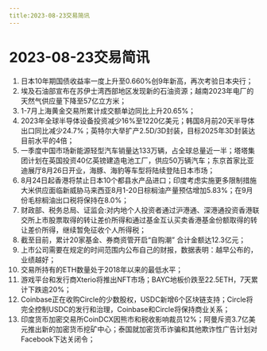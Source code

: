 ```yaml
---
title:2023-08-23交易简讯
---
```

# 2023-08-23交易简讯
1. 日本10年期国债收益率一度上升至0.660%创9年新高，再次考验日本央行；
2. 埃及石油部宣布在苏伊士湾西部地区发现新的石油资源；越南2023年电厂的天然气供应量下降至57亿立方米；
3. 1-7月上海黄金交易所累计成交额单边同比上升20.65%；
4. 2023年全球半导体设备投资减少16%至1220亿美元；韩国8月前20天半导体出口同比减少24.7%；英特尔大举扩产2.5D/3D封装，目标2025年3D封装达目前水平的4倍；
5. 一季度中国市场新能源轻型汽车销量达133万辆，占全球总量近一半；塔塔集团计划在英国投资40亿英镑建造电池工厂，供应50万辆汽车；东京首家比亚迪展厅8月26日开业，海豚、海豹等车型将陆续登陆日本市场；
6. 8月24日起香港将禁止日本10个都县水产品进口；印度考虑实施更多限制措施 大米供应面临新威胁马来西亚8月1-20日棕榈油产量预估增加5.83%；在9月份毛棕榈油出口税将保持在8.0%；
7. 财政部、税务总局、证监会:对内地个人投资者通过沪港通、深港通投资香港联交所上市股票取得的转让差价所得和通过基金互认买卖香港基金份额取得的转让差价所得，继续暂免征收个人所得税；
8. 截至目前，累计20家基金、券商资管开启“自购潮” 合计金额达12.3亿元；
9. 上市公司需要在规定的时间范围内公布自己的财报，数据表明：越早公布的，业绩越好；
10. 交易所持有的ETH数量处于2018年以来的最低水平；
11. 游戏平台和发行商Xterio将推出NFT市场；BAYC地板价跌至22.5ETH，7天累计下跌逾20%；
12. Coinbase正在收购Circle的少数股权，USDC新增6个区块链支持；Circle将完全控制USDC的发行和治理，Coinbase和Circle将保持商业关系；
13. 印度货币加密交易所CoinDCX因熊市和税收影响裁员12%；阿曼斥资3.7亿美元推出新的加密货币挖矿中心；泰国就加密货币诈骗和其他欺诈性广告计划对Facebook下达关闭令；